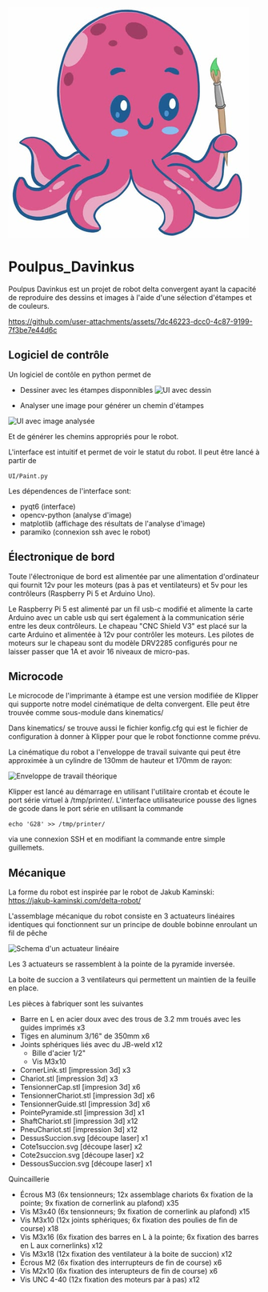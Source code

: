 
![logo de poulpus davinkus](https://github.com/GiantLionTurtle/Poulpus_Davinkus/blob/main/Poulpus%20Davinkus.jpg)

# Poulpus_Davinkus

Poulpus Davinkus est un projet de robot delta convergent ayant la capacité de reproduire des dessins et images à l'aide d'une sélection d'étampes et de couleurs.


https://github.com/user-attachments/assets/7dc46223-dcc0-4c87-9199-7f3be7e44d6c


## Logiciel de contrôle

Un logiciel de contôle en python permet de

* Dessiner avec les étampes disponnibles
![UI avec dessin](https://github.com/user-attachments/assets/10824f6a-2dc5-4245-ba1c-f53f62e6b350)


* Analyser une image pour générer un chemin d'étampes

![UI avec image analysée](https://github.com/user-attachments/assets/7c4ce48b-6f0e-404e-b099-750486722817)


Et de générer les chemins appropriés pour le robot.

L'interface est intuitif et permet de voir le statut du robot. Il peut être lancé à partir de 

```
UI/Paint.py
```

Les dépendences de l'interface sont:

* pyqt6 (interface)
* opencv-python (analyse d'image)
* matplotlib (affichage des résultats de l'analyse d'image)
* paramiko (connexion ssh avec le robot)

## Électronique de bord

Toute l'électronique de bord est alimentée par une alimentation d'ordinateur qui fournit 12v pour les moteurs (pas à pas et ventilateurs) et 5v pour les contrôleurs (Raspberry Pi 5 et Arduino Uno).

Le Raspberry Pi 5 est alimenté par un fil usb-c modifié et alimente la carte Arduino avec un cable usb qui sert également à la communication série entre les deux contrôleurs. Le chapeau "CNC Shield V3" est placé sur la carte Arduino et alimentée à 12v pour contrôler les moteurs. Les pilotes de moteurs sur le chapeau sont du modèle DRV2285 configurés pour ne laisser passer que 1A et avoir 16 niveaux de micro-pas.

## Microcode

Le microcode de l'imprimante à étampe est une version modifiée de Klipper qui supporte notre model cinématique de delta convergent. Elle peut être trouvée comme sous-module dans kinematics/

Dans kinematics/ se trouve aussi le fichier konfig.cfg qui est le fichier de configuration à donner à Klipper pour que le robot fonctionne comme prévu.

La cinématique du robot a l'enveloppe de travail suivante qui peut être approximée à un cylindre de 130mm de hauteur et 170mm de rayon:

![Enveloppe de travail théorique](https://github.com/user-attachments/assets/24533acc-ba2f-4e40-961d-0771242fff89)

Klipper est lancé au démarrage en utilisant l'utilitaire crontab et écoute le port série virtuel à /tmp/printer/. L'interface utilisateurice pousse des lignes de gcode dans le port série en utilisant la commande

```
echo 'G28' >> /tmp/printer/
```

via une connexion SSH et en modifiant la commande entre simple guillemets.

## Mécanique

La forme du robot est inspirée par le robot de Jakub Kaminski: https://jakub-kaminski.com/delta-robot/

L'assemblage mécanique du robot consiste en 3 actuateurs linéaires identiques qui fonctionnent sur un principe de double bobinne enroulant un fil de pêche

![Schema d'un actuateur linéaire](https://github.com/user-attachments/assets/de4955a6-caf5-48b7-9229-1a179b3c22e8)

Les 3 actuateurs se rassemblent à la pointe de la pyramide inversée.

La boite de succion a 3 ventilateurs qui permettent un maintien de la feuille en place.

Les pièces à fabriquer sont les suivantes

* Barre en L en acier doux avec des trous de 3.2 mm troués avec les guides imprimés x3
* Tiges en aluminum 3/16" de 350mm x6
* Joints sphériques liés avec du JB-weld x12
    * Bille d'acier 1/2"
    * Vis M3x10
* CornerLink.stl [impression 3d] x3
* Chariot.stl [impression 3d] x3
* TensionnerCap.stl [impresion 3d] x6
* TensionnerChariot.stl [impression 3d] x6
* TensionnerGuide.stl [impression 3d] x6
* PointePyramide.stl [impression 3d] x1
* ShaftChariot.stl [impression 3d] x12
* PneuChariot.stl [impression 3d] x12
* DessusSuccion.svg [découpe laser] x1
* Cote1succion.svg [découpe laser] x2
* Cote2succion.svg [découpe laser] x2
* DessousSuccion.svg [découpe laser] x1

Quincaillerie
* Écrous M3 (6x tensionneurs; 12x assemblage chariots 6x fixation de la pointe; 9x fixation de cornerlink au plafond) x35
* Vis M3x40 (6x tensionneurs; 9x fixation de cornerlink au plafond) x15
* Vis M3x10 (12x joints sphériques; 6x fixation des poulies de fin de course) x18
* Vis M3x16 (6x fixation des barres en L à la pointe; 6x fixation des barres en L aux cornerlinks) x12
* Vis M3x18 (12x fixation des ventilateur à la boite de succion) x12
* Écrous M2 (6x fixation des interrupteurs de fin de course) x6
* Vis M2x10 (6x fixation des interupteurs de fin de course) x6
* Vis UNC 4-40 (12x fixation des moteurs par à pas) x12



